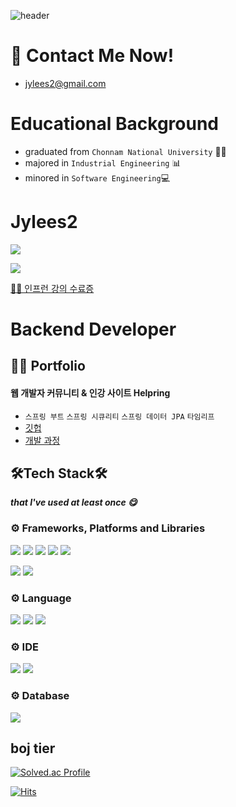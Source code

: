   
![header](https://capsule-render.vercel.app/api?type=waving&color=auto&height=300&section=header&text=JuyoungLee&fontSize=90)

# 💌 Contact Me Now!
- jylees2@gmail.com

# Educational Background
- graduated from `Chonnam National University` 👨‍🎓
- majored in `Industrial Engineering` 📊
- minored in `Software Engineering`💻

# Jylees2
<a href="https://velog.io/@jyleedev"><img src="https://img.shields.io/badge/tech blog-20C997?style=for-the-badge&logo=velog&logoColor=white"></a>

<a href="https://blog.naver.com/lovewouldnever"><img src="https://img.shields.io/badge/study blog-03C75A?style=for-the-badge&logo=Naver&logoColor=white"></a>

<a href="https://irradiated-mailman-875.notion.site/cae90792da464df887d7a2aff29b7c54">🏃‍♀️ 인프런 강의 수료증</a>

# Backend Developer
## 👨‍💻 Portfolio
#### 웹 개발자 커뮤니티 & 인강 사이트 Helpring
- `스프링 부트` `스프링 시큐리티` `스프링 데이터 JPA` `타임리프`
- <a href="https://github.com/jylees2/Helpring">깃헙</a>
- <a href="https://velog.io/@jyleedev/series/%EC%8A%A4%ED%94%84%EB%A7%81-%EB%B6%80%ED%8A%B8-%ED%8F%AC%ED%8A%B8%ED%8F%B4%EB%A6%AC%EC%98%A4-%EA%B0%95%EC%9D%98-%EC%82%AC%EC%9D%B4%ED%8A%B8-Helpring">개발 과정</a>


## 🛠Tech Stack🛠
**_that I've used at least once 😋_**

### ⚙ Frameworks, Platforms and Libraries
<img src="https://img.shields.io/badge/Spring Boot-6DB33F?style=for-the-badge&logo=SpringBoot&logoColor=white"> <img src="https://img.shields.io/badge/Spring Security-6DB33F?style=for-the-badge&logo=SpringSecurity&logoColor=white"> <img src="https://img.shields.io/badge/Spring Data JPA-6DB33F?style=for-the-badge&logo=jquery&logoColor=white"> <img src="https://img.shields.io/badge/JUnit5-25A162?style=for-the-badge&logo=JUnit5&logoColor=white"> <img src="https://img.shields.io/badge/gradle-02303A?style=for-the-badge&logo=gradle&logoColor=white">

<img src="https://img.shields.io/badge/Thymeleaf-005F0F?style=for-the-badge&logo=Thymeleaf&logoColor=white"> <img src="https://img.shields.io/badge/jquery-0769AD?style=for-the-badge&logo=jquery&logoColor=white">
### ⚙ Language
<img src="https://img.shields.io/badge/java-007396?style=for-the-badge&logo=java&logoColor=white"> <img src="https://img.shields.io/badge/html5-E34F26?style=for-the-badge&logo=html5&logoColor=white"> <img src="https://img.shields.io/badge/javascript-F7DF1E?style=for-the-badge&logo=javascript&logoColor=black">

### ⚙ IDE
<img src="https://img.shields.io/badge/Eclipse-2C2255?style=for-the-badge&logo=Eclipse IDE&logoColor=white"> <img src="https://img.shields.io/badge/Intellij-000000?style=for-the-badge&logo=IntelliJ IDEA&logoColor=white"> 

### ⚙ Database
<img src="https://img.shields.io/badge/mysql-4479A1?style=for-the-badge&logo=mysql&logoColor=white"> 

## boj tier
[![Solved.ac Profile](http://mazassumnida.wtf/api/generate_badge?boj=jyleedev)](https://solved.ac/jyleedev)<br/>

[![Hits](https://hits.seeyoufarm.com/api/count/incr/badge.svg?url=https%3A%2F%2Fgithub.com%2Fjylees2%2Fhit-counter&count_bg=%23FFA9E3&title_bg=%23000000&icon=&icon_color=%23E7E7E7&title=hits&edge_flat=false)](https://hits.seeyoufarm.com)

<!-- - 🔭 I’m currently working on ...
- 🌱 I’m currently learning ...
- 👯 I’m looking to collaborate on ...
- 🤔 I’m looking for help with ...
- 💬 Ask me about ...
- 📫 How to reach me: ...
- 😄 Pronouns: ...
- ⚡ Fun fact: ... -->

